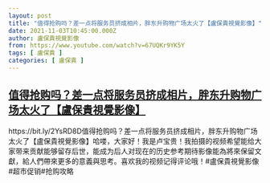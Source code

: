 ```yaml
---
layout: post
title: "值得抢购吗？差一点将服务员挤成相片，胖东升购物广场太火了【盧保貴視覺影像】"
date: 2021-11-03T10:45:00.000Z
author: 盧保貴視覺影像
from: https://www.youtube.com/watch?v=67UQKr9YK5Y
tags: [ 盧保貴 ]
categories: [ 盧保貴 ]
---
```

<!--1635936300000-->
[值得抢购吗？差一点将服务员挤成相片，胖东升购物广场太火了【盧保貴視覺影像】](https://www.youtube.com/watch?v=67UQKr9YK5Y)
------

<div>
https://bit.ly/2YsRD8D值得抢购吗？差一点将服务员挤成相片，胖东升购物广场太火了【盧保貴視覺影像】哈喽，大家好！我是卢宝贵！我拍摄的视频希望能给大家带来贡献能够留存后世，能成为后人对现在的历史参考期待影像能為將來保留文獻，給人們帶來更多的意義與思考。喜欢我的视频记得评论哦！#盧保貴視覺影像#超市促销#抢购攻略
</div>
